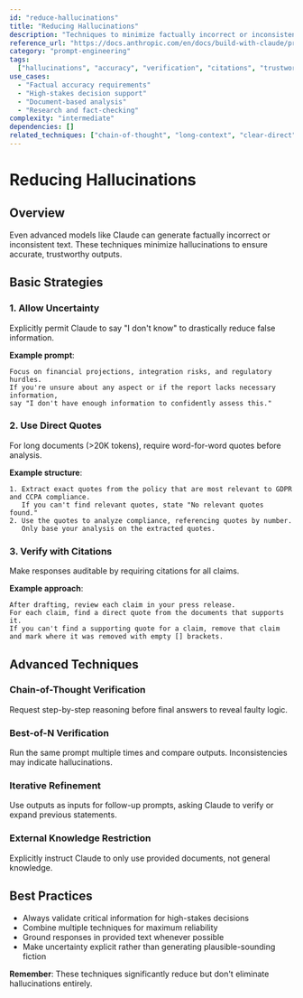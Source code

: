 ```yaml
---
id: "reduce-hallucinations"
title: "Reducing Hallucinations"
description: "Techniques to minimize factually incorrect or inconsistent outputs and ensure trustworthy responses"
reference_url: "https://docs.anthropic.com/en/docs/build-with-claude/prompt-engineering/reduce-hallucinations"
category: "prompt-engineering"
tags:
  ["hallucinations", "accuracy", "verification", "citations", "trustworthiness"]
use_cases:
  - "Factual accuracy requirements"
  - "High-stakes decision support"
  - "Document-based analysis"
  - "Research and fact-checking"
complexity: "intermediate"
dependencies: []
related_techniques: ["chain-of-thought", "long-context", "clear-direct"]
---
```


# Reducing Hallucinations

## Overview

Even advanced models like Claude can generate factually incorrect or inconsistent text. These
techniques minimize hallucinations to ensure accurate, trustworthy outputs.

## Basic Strategies

### 1. Allow Uncertainty

Explicitly permit Claude to say "I don't know" to drastically reduce false information.

**Example prompt**:

```text
Focus on financial projections, integration risks, and regulatory hurdles.
If you're unsure about any aspect or if the report lacks necessary information,
say "I don't have enough information to confidently assess this."
```

### 2. Use Direct Quotes

For long documents (>20K tokens), require word-for-word quotes before analysis.

**Example structure**:

```text
1. Extract exact quotes from the policy that are most relevant to GDPR and CCPA compliance.
   If you can't find relevant quotes, state "No relevant quotes found."
2. Use the quotes to analyze compliance, referencing quotes by number.
   Only base your analysis on the extracted quotes.
```

### 3. Verify with Citations

Make responses auditable by requiring citations for all claims.

**Example approach**:

```text
After drafting, review each claim in your press release.
For each claim, find a direct quote from the documents that supports it.
If you can't find a supporting quote for a claim, remove that claim
and mark where it was removed with empty [] brackets.
```

## Advanced Techniques

### Chain-of-Thought Verification

Request step-by-step reasoning before final answers to reveal faulty logic.

### Best-of-N Verification

Run the same prompt multiple times and compare outputs. Inconsistencies may indicate hallucinations.

### Iterative Refinement

Use outputs as inputs for follow-up prompts, asking Claude to verify or expand previous statements.

### External Knowledge Restriction

Explicitly instruct Claude to only use provided documents, not general knowledge.

## Best Practices

- Always validate critical information for high-stakes decisions
- Combine multiple techniques for maximum reliability
- Ground responses in provided text whenever possible
- Make uncertainty explicit rather than generating plausible-sounding fiction

**Remember**: These techniques significantly reduce but don't eliminate hallucinations entirely.
